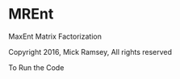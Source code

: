 # MREnt
MaxEnt Matrix Factorization

Copyright 2016, Mick Ramsey, All rights reserved

To Run the Code
